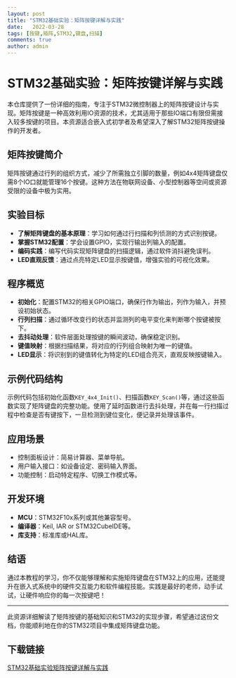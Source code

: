 ```yaml
---
layout: post
title: "STM32基础实验：矩阵按键详解与实践"
date:   2022-03-28
tags: [按键,矩阵,STM32,键盘,扫描]
comments: true
author: admin
---
```

# STM32基础实验：矩阵按键详解与实践

本仓库提供了一份详细的指南，专注于STM32微控制器上的矩阵按键设计与实现。矩阵按键是一种高效利用IO资源的技术，尤其适用于那些IO端口有限但需接入较多按键的项目。本资源适合嵌入式初学者及希望深入了解STM32矩阵按键操作的开发者。

## 矩阵按键简介

矩阵按键通过行列的组织方式，减少了所需独立引脚的数量，例如4x4矩阵键盘仅需8个IO口就能管理16个按键。这种方法在物联网设备、小型控制器等空间或资源受限的设备中极为实用。

## 实验目标

- **了解矩阵键盘的基本原理**：学习如何通过行扫描和列侦测的方式识别按键。
- **掌握STM32配置**：学会设置GPIO，实现行输出列输入的配置。
- **编码实践**：编写代码实现矩阵键盘的扫描逻辑，通过软件消抖避免误判。
- **LED直观反馈**：通过点亮特定LED显示按键值，增强实验的可视化效果。

## 程序概览

- **初始化**：配置STM32的相关GPIO端口，确保行作为输出，列作为输入，并预设初始状态。
- **行列扫描**：通过循环改变行的状态并监测列的电平变化来判断哪个按键被按下。
- **去抖动处理**：软件层面处理按键的瞬间波动，确保稳定识别。
- **键值映射**：根据扫描结果，将对应的行列组合映射为唯一的键值。
- **LED显示**：将识别到的键值转化为特定的LED组合亮灭，直观反映按键输入。

## 示例代码结构

示例代码包括初始化函数`KEY_4x4_Init()`、扫描函数`KEY_Scan()`等，通过这些函数实现了矩阵键盘的完整功能。使用了延时函数进行去抖处理，并在每一行扫描过程中检查是否有键按下，一旦检测到键位变化，便记录并处理该事件。

## 应用场景

- 控制面板设计：简易计算器、菜单导航。
- 用户输入接口：如设备设定、密码输入界面。
- 功能控制：启动特定程序、切换工作模式等。

## 开发环境

- **MCU**：STM32F10x系列或其他兼容型号。
- **编译器**：Keil, IAR or STM32CubeIDE等。
- **库支持**：标准库或HAL库。

## 结语

通过本教程的学习，你不仅能够理解和实施矩阵键盘在STM32上的应用，还能提升在嵌入式系统中的硬件交互能力和软件编程技能。实践是最好的老师，动手试试，让硬件响应你的每一次按键吧！

---

此资源详细解读了矩阵按键的基础知识和STM32的实现步骤，希望通过这份文档，你能顺利地在你的STM32项目中集成矩阵键盘功能。

## 下载链接

[STM32基础实验矩阵按键详解与实践](https://pan.quark.cn/s/f8f42ed76fb1)